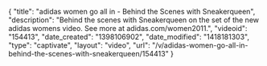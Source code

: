 {
    "title": "adidas women go all in - Behind the Scenes with Sneakerqueen",
    "description": "Behind the scenes with Sneakerqueen on the set of the new adidas womens video. See more at adidas.com\/women2011.",
    "videoid": "154413",
    "date_created": "1398106902",
    "date_modified": "1418181303",
    "type": "captivate",
    "layout": "video",
    "url": "\/v\/adidas-women-go-all-in-behind-the-scenes-with-sneakerqueen\/154413"
}